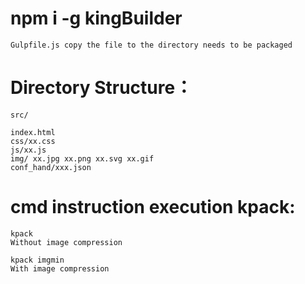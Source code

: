 # npm i -g kingBuilder
	Gulpfile.js copy the file to the directory needs to be packaged
# Directory Structure：
	src/

	index.html
	css/xx.css
	js/xx.js
	img/ xx.jpg xx.png xx.svg xx.gif
	conf_hand/xxx.json

# cmd instruction execution kpack:
	kpack 
	Without image compression

	kpack imgmin
	With image compression
